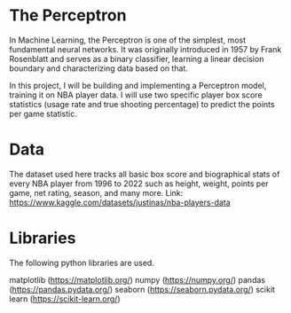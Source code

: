 # The Perceptron

In Machine Learning, the Perceptron is one of the simplest, most fundamental neural networks. It was originally introduced in 1957 by Frank Rosenblatt and serves as a binary classifier, learning a linear decision boundary and characterizing data based on that.

In this project, I will be building and implementing a Perceptron model, training it on NBA player data. I will use two specific player box score statistics (usage rate and true shooting percentage) to predict the points per game statistic.

# Data

The dataset used here tracks all basic box score and biographical stats of every NBA player from 1996 to 2022 such as height, weight, points per game, net rating, season, and many more. Link: https://www.kaggle.com/datasets/justinas/nba-players-data

# Libraries
The following python libraries are used.

matplotlib (https://matplotlib.org/)
numpy (https://numpy.org/)
pandas (https://pandas.pydata.org/)
seaborn (https://seaborn.pydata.org/)
scikit learn (https://scikit-learn.org/)

